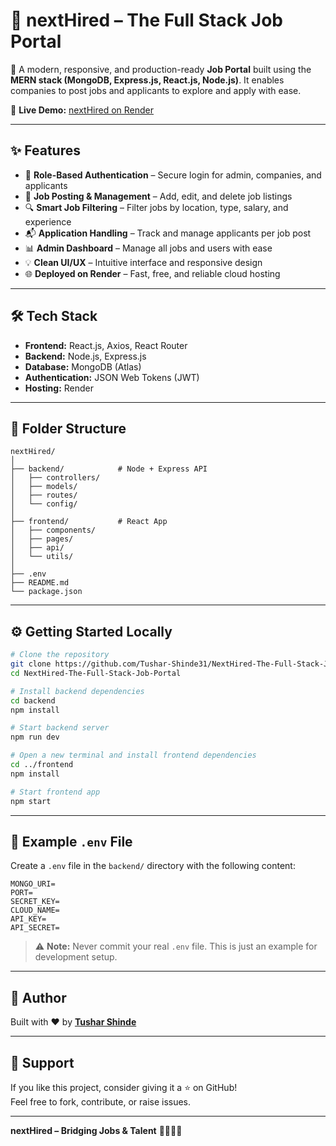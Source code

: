 # 🧠 nextHired – The Full Stack Job Portal

🚀 A modern, responsive, and production-ready **Job Portal** built using the **MERN stack (MongoDB, Express.js, React.js, Node.js)**. It enables companies to post jobs and applicants to explore and apply with ease.

🔗 **Live Demo:** [nextHired on Render](https://nexthired-the-full-stack-job-portal.onrender.com)

---

## ✨ Features

- 👤 **Role-Based Authentication** – Secure login for admin, companies, and applicants  
- 📝 **Job Posting & Management** – Add, edit, and delete job listings  
- 🔍 **Smart Job Filtering** – Filter jobs by location, type, salary, and experience  
- 📬 **Application Handling** – Track and manage applicants per job post  
- 📊 **Admin Dashboard** – Manage all jobs and users with ease  
- 💡 **Clean UI/UX** – Intuitive interface and responsive design  
- 🌐 **Deployed on Render** – Fast, free, and reliable cloud hosting  

---

## 🛠️ Tech Stack

- **Frontend:** React.js, Axios, React Router  
- **Backend:** Node.js, Express.js  
- **Database:** MongoDB (Atlas)  
- **Authentication:** JSON Web Tokens (JWT)  
- **Hosting:** Render  

---

## 📁 Folder Structure

```
nextHired/
│
├── backend/            # Node + Express API
│   ├── controllers/
│   ├── models/
│   ├── routes/
│   └── config/
│
├── frontend/           # React App
│   ├── components/
│   ├── pages/
│   ├── api/
│   └── utils/
│
├── .env
├── README.md
└── package.json
```

---

## ⚙️ Getting Started Locally

```bash
# Clone the repository
git clone https://github.com/Tushar-Shinde31/NextHired-The-Full-Stack-Job-Portal.git
cd NextHired-The-Full-Stack-Job-Portal

# Install backend dependencies
cd backend
npm install

# Start backend server
npm run dev

# Open a new terminal and install frontend dependencies
cd ../frontend
npm install

# Start frontend app
npm start
```

---

## 🧾 Example `.env` File

Create a `.env` file in the `backend/` directory with the following content:

```env
MONGO_URI=
PORT=
SECRET_KEY=
CLOUD_NAME=
API_KEY=
API_SECRET=
```

> ⚠️ **Note:** Never commit your real `.env` file. This is just an example for development setup.

---

## 🌟 Author

Built with ❤️ by [**Tushar Shinde**](https://github.com/Tushar-Shinde31)

---

## 🙌 Support

If you like this project, consider giving it a ⭐ on GitHub!  
Feel free to fork, contribute, or raise issues.

---

**nextHired – Bridging Jobs & Talent** 💼🚀👨‍💻
